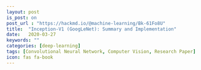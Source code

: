 ```yaml
---
layout: post
is_post: on
post_url : "https://hackmd.io/@machine-learning/Bk-61Fo8U"
title:  "Inception-V1 (GoogLeNet): Summary and Implementation"
date:   2020-03-27
keywords: ""
categories: [deep-learning]
tags: [Convolutional Neural Network, Computer Vision, Research Paper]
icon: fas fa-book
---
```

